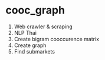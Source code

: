 # cooc_graph

1. Web crawler & scraping
2. NLP Thai
3. Create bigram cooccurence matrix
4. Create graph
5. Find submarkets
